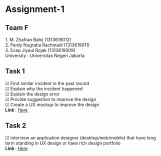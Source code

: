 # Assignment-1
<p>
 <h2> Team F </h2>
  1.  M. Zhafran Bahij (1313619012) <br>
  2.  Ferdy Nugraha Rachmadi (1313619011) <br>
  3.  Ecep Jiyaul Rojak (1313619009) <br>
 University : Universitas Negeri Jakarta <br>
</p>
 <h2> Task 1 </h2>
<p>
  &#9745 Find similar incident in the past record <br>
  &#9745 Explain why the incident happened <br>
  &#9745 Explain the design error <br>
  &#9745 Provide suggestion to improve the design <br>
  &#9745 Create a UX mockup to improve the design <br>
  <b>Link </b> : <a href="https://github.com/Group-F-HCI/Assignment-1/tree/master/Task01-Report">Here</a>
</p>
 <h2> Task 2 </h2>
<p> 
  &#9745 interview an application designer (desktop/web/mobile) that have long term standing in UX design or have rich design portfolio <br>
  <b>Link  </b> : <a href="https://github.com/Group-F-HCI/Assignment-1/tree/master/Task02-Report">Here</a>
</p>
 
